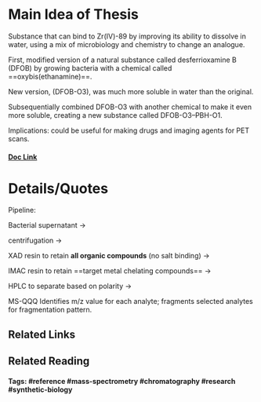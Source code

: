 # Main Idea of Thesis

Substance that can bind to Zr(IV)-89 by improving its ability to dissolve in water, using a mix of microbiology and chemistry to change an analogue. 

First, modified version of a natural substance called desferrioxamine B (DFOB) by growing bacteria with a chemical called ==oxybis(ethanamine)==. 

New version, (DFOB-O3), was much more soluble in water than the original. 

Subsequentially combined DFOB-O3 with another chemical to make it even more soluble, creating a new substance called DFOB-O3–PBH-O1.

Implications: could be useful for making drugs and imaging agents for PET scans.

#### [Doc Link](Exploiting%20the%20biosynthetic%20machinery%20of%20Streptomyces%20pilosus%20to%20engineer%20a%20water-soluble%20zirconium(iv)%20chelator.pdf)

# Details/Quotes

Pipeline:

Bacterial supernatant -> 

centrifugation -> 

XAD resin to retain **all organic compounds** (no salt binding) -> 

IMAC resin to retain ==target metal chelating compounds== -> 

HPLC to separate based on polarity -> 

MS-QQQ Identifies m/z value for each analyte; fragments selected analytes for fragmentation pattern.

## Related Links

## Related Reading



#### Tags: #reference #mass-spectrometry #chromatography #research #synthetic-biology
